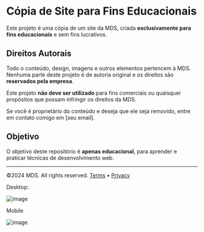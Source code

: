# Cópia de Site para Fins Educacionais

Este projeto é uma cópia de um site da MDS, criada **exclusivamente para fins educacionais** e sem fins lucrativos.

## Direitos Autorais

Todo o conteúdo, design, imagens e outros elementos pertencem à MDS. Nenhuma parte deste projeto é de autoria original e os direitos são **reservados pela empresa**.

Este projeto **não deve ser utilizado** para fins comerciais ou quaisquer propósitos que possam infringir os direitos da MDS.

Se você é proprietário do conteúdo e deseja que ele seja removido, entre em contato comigo em [seu email].

## Objetivo

O objetivo deste repositório é **apenas educacional**, para aprender e praticar técnicas de desenvolvimento web.

---

©2024 MDS. All rights reserved. [Terms](#) • [Privacy](#)

Desktop: 

![image](https://github.com/user-attachments/assets/6396aab9-8097-4338-ad6e-5f84fda574c0)

Mobile

![image](https://github.com/user-attachments/assets/ed720cec-13df-4866-a5be-9e27eba77615)

